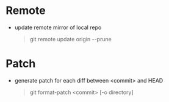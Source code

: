 Remote
====
* update remote mirror of local repo

    > git remote update origin --prune

Patch
====
* generate patch for each diff between &lt;commit&gt; and HEAD
    
    > git format-patch &lt;commit&gt; [-o directory]

